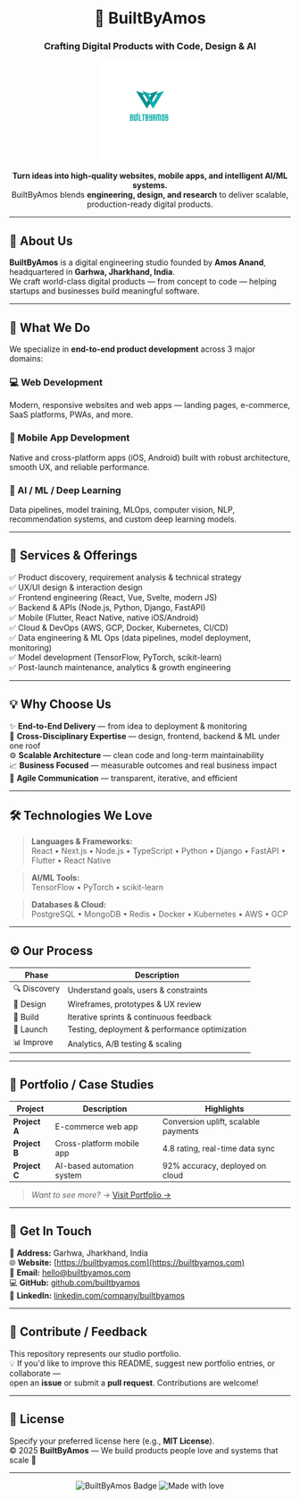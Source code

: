 <h1 align="center">🚀 BuiltByAmos</h1>
<h3 align="center">Crafting Digital Products with Code, Design & AI</h3>

<p align="center">
  <img src="./image/BBA-Logo.png" alt="BuiltByAmos Logo" width="180"/>
</p>

<p align="center">
  <b>Turn ideas into high-quality websites, mobile apps, and intelligent AI/ML systems.</b><br/>
  BuiltByAmos blends <b>engineering, design, and research</b> to deliver scalable, production-ready digital products.
</p>

---

## 🌟 About Us

**BuiltByAmos** is a digital engineering studio founded by **Amos Anand**, headquartered in **Garhwa, Jharkhand, India**.  
We craft world-class digital products — from concept to code — helping startups and businesses build meaningful software.

---

## 🚀 What We Do

We specialize in **end-to-end product development** across 3 major domains:

### 💻 Web Development
Modern, responsive websites and web apps — landing pages, e-commerce, SaaS platforms, PWAs, and more.

### 📱 Mobile App Development
Native and cross-platform apps (iOS, Android) built with robust architecture, smooth UX, and reliable performance.

### 🧠 AI / ML / Deep Learning
Data pipelines, model training, MLOps, computer vision, NLP, recommendation systems, and custom deep learning models.

---

## 🧩 Services & Offerings

✅ Product discovery, requirement analysis & technical strategy  
✅ UX/UI design & interaction design  
✅ Frontend engineering (React, Vue, Svelte, modern JS)  
✅ Backend & APIs (Node.js, Python, Django, FastAPI)  
✅ Mobile (Flutter, React Native, native iOS/Android)  
✅ Cloud & DevOps (AWS, GCP, Docker, Kubernetes, CI/CD)  
✅ Data engineering & ML Ops (data pipelines, model deployment, monitoring)  
✅ Model development (TensorFlow, PyTorch, scikit-learn)  
✅ Post-launch maintenance, analytics & growth engineering  

---

## 💡 Why Choose Us

✨ **End-to-End Delivery** — from idea to deployment & monitoring  
🧩 **Cross-Disciplinary Expertise** — design, frontend, backend & ML under one roof  
⚙️ **Scalable Architecture** — clean code and long-term maintainability  
📈 **Business Focused** — measurable outcomes and real business impact  
💬 **Agile Communication** — transparent, iterative, and efficient  

---

## 🛠️ Technologies We Love

> **Languages & Frameworks:**  
> React • Next.js • Node.js • TypeScript • Python • Django • FastAPI • Flutter • React Native  

> **AI/ML Tools:**  
> TensorFlow • PyTorch • scikit-learn  

> **Databases & Cloud:**  
> PostgreSQL • MongoDB • Redis • Docker • Kubernetes • AWS • GCP  

---

## ⚙️ Our Process

| Phase | Description |
|-------|--------------|
| 🔍 Discovery | Understand goals, users & constraints |
| 🎨 Design | Wireframes, prototypes & UX review |
| 🧱 Build | Iterative sprints & continuous feedback |
| 🚀 Launch | Testing, deployment & performance optimization |
| 📊 Improve | Analytics, A/B testing & scaling |

---

## 📂 Portfolio / Case Studies

| Project | Description | Highlights |
|----------|--------------|-------------|
| **Project A** | E-commerce web app | Conversion uplift, scalable payments |
| **Project B** | Cross-platform mobile app | 4.8 rating, real-time data sync |
| **Project C** | AI-based automation system | 92% accuracy, deployed on cloud |

> _Want to see more?_ → [Visit Portfolio →](https://builtbyamos.com)

---

## 🤝 Get In Touch

📍 **Address:** Garhwa, Jharkhand, India  
🌐 **Website:** [https://builtbyamos.com](https://builtbyamos.com)  
📧 **Email:** [hello@builtbyamos.com](mailto:builtbyamos@gmail.com)  
💻 **GitHub:** [github.com/builtbyamos](https://github.com/builtbyamos)  
🔗 **LinkedIn:** [linkedin.com/company/builtbyamos](https://www.linkedin.com/company/builtbyamos)

---

## 💬 Contribute / Feedback

This repository represents our studio portfolio.  
💡 If you'd like to improve this README, suggest new portfolio entries, or collaborate —  
open an **issue** or submit a **pull request**. Contributions are welcome!

---

## 📝 License

Specify your preferred license here (e.g., **MIT License**).  
© 2025 **BuiltByAmos** — We build products people love and systems that scale 🚀

---

<p align="center">
  <img src="https://img.shields.io/badge/BuiltByAmos-Open%20Source-blueviolet?style=for-the-badge" alt="BuiltByAmos Badge"/>
  <img src="https://img.shields.io/badge/Made%20with❤️%20in-Jharkhand-red?style=for-the-badge" alt="Made with love"/>
</p>
